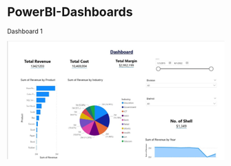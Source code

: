 # PowerBI-Dashboards
Dashboard 1

![alt text](https://github.com/nusratSaba/PowerBI-Dashboards/blob/main/page%201.jpg)
